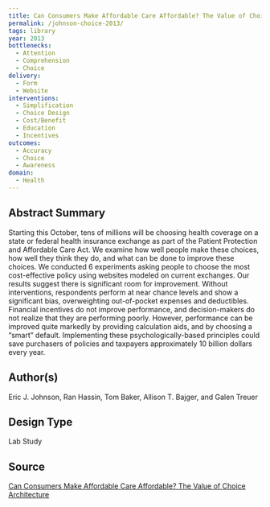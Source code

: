 ```yaml
---
title: Can Consumers Make Affordable Care Affordable? The Value of Choice Architecture
permalink: /johnson-choice-2013/
tags: library 
year: 2013
bottlenecks: 
  - Attention 
  - Comprehension 
  - Choice 
delivery: 
  - Form 
  - Website 
interventions: 
  - Simplification 
  - Choice Design 
  - Cost/Benefit 
  - Education 
  - Incentives
outcomes: 
  - Accuracy 
  - Choice
  - Awareness
domain: 
  - Health 
---
```

## Abstract Summary

Starting this October, tens of millions will be choosing health coverage on a state or federal
health insurance exchange as part of the Patient Protection and Affordable Care Act. We
examine how well people make these choices, how well they think they do, and what can be
done to improve these choices. We conducted 6 experiments asking people to choose the most
cost-effective policy using websites modeled on current exchanges. Our results suggest there is
significant room for improvement. Without interventions, respondents perform at near chance
levels and show a significant bias, overweighting out-of-pocket expenses and deductibles.
Financial incentives do not improve performance, and decision-makers do not realize that they
are performing poorly. However, performance can be improved quite markedly by providing
calculation aids, and by choosing a “smart” default. Implementing these psychologically-based
principles could save purchasers of policies and taxpayers approximately 10 billion dollars every
year.

## Author(s)

Eric J. Johnson, Ran Hassin, Tom Baker, Allison T. Bajger, and Galen Treuer

## Design Type

Lab Study

## Source

<a href="http://journals.plos.org/plosone/article?id=10.1371/journal.pone.0081521&version=meter+at+null&module=meter-Links&pgtype=article&contentId=&mediaId=&referrer=&priority=true&action=click&contentCollection=meter-links-click">Can Consumers Make Affordable Care Affordable? The Value of Choice Architecture</a>

